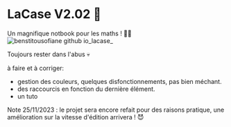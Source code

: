 # LaCase V2.02 📓
Un magnifique notbook pour les maths ! 🔢✨
![benstitousofiane github io_lacase_](https://github.com/benstitousofiane/lacase/assets/129552238/6fbbc9e9-bbe8-45d6-a8a0-24b1a839f2e6)

Toujours rester dans l'abus 💀

à faire et à corriger:
- gestion des couleurs, quelques disfonctionnements, pas bien méchant.
- des raccourcis en fonction du dernière élément.
- un tuto

Note 25/11/2023 : le projet sera encore refait pour des raisons pratique, une amélioration sur la vitesse d'édition arrivera ! 😈
